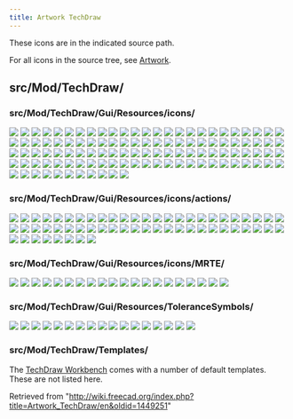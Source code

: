 ```yaml
---
title: Artwork TechDraw
---
```


These icons are in the indicated source path.

For all icons in the source tree, see [Artwork](/Artwork "Artwork").

## src/Mod/TechDraw/

### src/Mod/TechDraw/Gui/Resources/icons/

![](/src/assets/images/Arrow-ccw.svg)
![](/src/assets/images/Arrow-cw.svg)
![](/src/assets/images/Arrow-down.svg)
![](/src/assets/images/Arrow-left.svg)
![](/src/assets/images/Arrow-right.svg)
![](/src/assets/images/Arrow-up.svg)
![](/src/assets/images/Arrowdot.svg)
![](/src/assets/images/Arrowfilled.svg)
![](/src/assets/images/Arrowfork.svg)
![](/src/assets/images/Arrownone.svg)
![](/src/assets/images/Arrowopen.svg)
![](/src/assets/images/Arrowopendot.svg)
![](/src/assets/images/Arrowpyramid.svg)
![](/src/assets/images/Arrowtick.svg)
![](/src/assets/images/Bottomline.svg)
![](/src/assets/images/Circular.svg)
![](/src/assets/images/Continuous-line.svg)
![](/src/assets/images/Dash-line.svg)
![](/src/assets/images/DashDot-line.svg)
![](/src/assets/images/DashDotDot-line.svg)
![](/src/assets/images/Dot-line.svg)
![](/src/assets/images/Hexagon.svg)
![](/src/assets/images/Inspection.svg)
![](/src/assets/images/None.svg)
![](/src/assets/images/Preferences-techdraw.svg)
![](/src/assets/images/Rectangle.svg)
![](/src/assets/images/TechDraw_Square.svg)
![](/src/assets/images/TechDraw_3PtAngleDimension.svg)
![](/src/assets/images/TechDraw_AngleDimension.svg)
![](/src/assets/images/TechDraw_AreaDimension.svg)
![](/src/assets/images/TechDraw_Balloon.svg)
![](/src/assets/images/TechDraw_CameraOrientation.svg)
![](/src/assets/images/TechDraw_DiameterDimension.svg)
![](/src/assets/images/TechDraw_Dimension.svg)
![](/src/assets/images/TechDraw_Dimension_Pointer.svg)
![](/src/assets/images/TechDraw_DimensionRepair.svg)
![](/src/assets/images/TechDraw_ExtensionArcLengthAnnotation.svg)
![](/src/assets/images/TechDraw_ExtensionAreaAnnotation.svg)
![](/src/assets/images/TechDraw_ExtensionCascadeHorizDimension.svg)
![](/src/assets/images/TechDraw_ExtensionCascadeObliqueDimension.svg)
![](/src/assets/images/TechDraw_ExtensionCascadeVertDimension.svg)
![](/src/assets/images/TechDraw_ExtensionChangeLineAttributes.svg)
![](/src/assets/images/TechDraw_ExtensionCircleCenterLines.svg)
![](/src/assets/images/TechDraw_ExtensionCreateHorizChainDimension.svg)
![](/src/assets/images/TechDraw_ExtensionCreateHorizChamferDimension.svg)
![](/src/assets/images/TechDraw_ExtensionCreateHorizCoordDimension.svg)
![](/src/assets/images/TechDraw_ExtensionCreateLengthArc.svg)
![](/src/assets/images/TechDraw_ExtensionCreateObliqueChainDimension.svg)
![](/src/assets/images/TechDraw_ExtensionCreateObliqueCoordDimension.svg)
![](/src/assets/images/TechDraw_ExtensionCreateVertChainDimension.svg)
![](/src/assets/images/TechDraw_ExtensionCreateVertChamferDimension.svg)
![](/src/assets/images/TechDraw_ExtensionCreateVertCoordDimension.svg)
![](/src/assets/images/TechDraw_ExtensionCustomizeFormat.svg)
![](/src/assets/images/TechDraw_ExtensionDecreaseDecimal.svg)
![](/src/assets/images/TechDraw_ExtensionDrawCosmArc.svg)
![](/src/assets/images/TechDraw_ExtensionDrawCosmCircle.svg)
![](/src/assets/images/TechDraw_ExtensionDrawCosmCircle3Points.svg)
![](/src/assets/images/TechDraw_ExtensionExtendLine.svg)
![](/src/assets/images/TechDraw_ExtensionHoleCircle.svg)
![](/src/assets/images/TechDraw_ExtensionIncreaseDecimal.svg)
![](/src/assets/images/TechDraw_ExtensionInsertDiameter.svg)
![](/src/assets/images/TechDraw_ExtensionInsertRepetition.svg)
![](/src/assets/images/TechDraw_ExtensionInsertSquare.svg)
![](/src/assets/images/TechDraw_ExtensionLineParallel.svg)
![](/src/assets/images/TechDraw_ExtensionLinePerpendicular.svg)
![](/src/assets/images/TechDraw_ExtensionLockUnlockView.svg)
![](/src/assets/images/TechDraw_ExtensionPosHorizChainDimension.svg)
![](/src/assets/images/TechDraw_ExtensionPositionSectionView.svg)
![](/src/assets/images/TechDraw_ExtensionPosObliqueChainDimension.svg)
![](/src/assets/images/TechDraw_ExtensionPosVertChainDimension.svg)
![](/src/assets/images/TechDraw_ExtensionRemovePrefixChar.svg)
![](/src/assets/images/TechDraw_ExtensionSelectLineAttributes.svg)
![](/src/assets/images/TechDraw_ExtensionShortenLine.svg)
![](/src/assets/images/TechDraw_ExtensionThreadBoltBottom.svg)
![](/src/assets/images/TechDraw_ExtensionThreadBoltSide.svg)
![](/src/assets/images/TechDraw_ExtensionThreadHoleBottom.svg)
![](/src/assets/images/TechDraw_ExtensionThreadHoleSide.svg)
![](/src/assets/images/TechDraw_ExtensionVertexAtIntersection.svg)
![](/src/assets/images/TechDraw_HorizontalDimension.svg)
![](/src/assets/images/TechDraw_HorizontalExtentDimension.svg)
![](/src/assets/images/TechDraw_LandmarkDimension.svg)
![](/src/assets/images/TechDraw_LengthDimension.svg)
![](/src/assets/images/TechDraw_LinkDimension.svg)
![](/src/assets/images/TechDraw_Lock.svg)
![](/src/assets/images/TechDraw_Pages.svg)
![](/src/assets/images/TechDraw_ProjBottom.svg)
![](/src/assets/images/TechDraw_ProjFront.svg)
![](/src/assets/images/TechDraw_ProjFrontBottomLeft.svg)
![](/src/assets/images/TechDraw_ProjFrontBottomRight.svg)
![](/src/assets/images/TechDraw_ProjFrontTopLeft.svg)
![](/src/assets/images/TechDraw_ProjFrontTopRight.svg)
![](/src/assets/images/TechDraw_ProjLeft.svg)
![](/src/assets/images/TechDraw_ProjRear.svg)
![](/src/assets/images/TechDraw_ProjRight.svg)
![](/src/assets/images/TechDraw_ProjTop.svg)
![](/src/assets/images/TechDraw_RadiusDimension.svg)
![](/src/assets/images/TechDraw_RefError.svg)
![](/src/assets/images/TechDraw_TreeHatch.svg)
![](/src/assets/images/TechDraw_TreeMulti.svg)
![](/src/assets/images/TechDraw_TreePage.svg)
![](/src/assets/images/TechDraw_TreePageSync.svg)
![](/src/assets/images/TechDraw_TreePageTemplate.svg)
![](/src/assets/images/TechDraw_TreePageUnsync.svg)
![](/src/assets/images/TechDraw_TreeProjGroup.svg)
![](/src/assets/images/TechDraw_TreeSection.svg)
![](/src/assets/images/TechDraw_TreeSpreadsheet.svg)
![](/src/assets/images/TechDraw_TreeSymbol.svg)
![](/src/assets/images/TechDraw_TreeView.svg)
![](/src/assets/images/TechDraw_VerticalDimension.svg)
![](/src/assets/images/TechDraw_VerticalExtentDimension.svg)
![](/src/assets/images/Triangle.svg)

### src/Mod/TechDraw/Gui/Resources/icons/actions/

![](/src/assets/images/Section-down.svg)
![](/src/assets/images/Section-left.svg)
![](/src/assets/images/Section-right.svg)
![](/src/assets/images/Section-up.svg)
![](/src/assets/images/TechDraw_2LineCenterLine.svg)
![](/src/assets/images/TechDraw_2PointCenterLine.svg)
![](/src/assets/images/TechDraw_ActiveView.svg)
![](/src/assets/images/TechDraw_CommandAddOffsetVertex.svg)
![](/src/assets/images/TechDraw_Annotation.svg)
![](/src/assets/images/TechDraw_ArchView.svg)
![](/src/assets/images/TechDraw_AxoLengthDimension.svg)
![](/src/assets/images/TechDraw_BrokenView.svg)
![](/src/assets/images/TechDraw_ClipGroup.svg)
![](/src/assets/images/TechDraw_ClipGroupAdd.svg)
![](/src/assets/images/TechDraw_ClipGroupRemove.svg)
![](/src/assets/images/TechDraw_ComplexSection.svg)
![](/src/assets/images/TechDraw_CosmeticCircle.svg)
![](/src/assets/images/TechDraw_CosmeticEraser.svg)
![](/src/assets/images/TechDraw_CosmeticVertex.svg)
![](/src/assets/images/TechDraw_DecorateLine.svg)
![](/src/assets/images/TechDraw_DetailView.svg)
![](/src/assets/images/TechDraw_DraftView.svg)
![](/src/assets/images/TechDraw_ExportPageDXF.svg)
![](/src/assets/images/TechDraw_ExportPageSVG.svg)
![](/src/assets/images/TechDraw_FaceCenterLine.svg)
![](/src/assets/images/TechDraw_FaceDecor.svg)
![](/src/assets/images/TechDraw_FillTemplateFields.svg)
![](/src/assets/images/TechDraw_GeometricHatch.svg)
![](/src/assets/images/TechDraw_Hatch.svg)
![](/src/assets/images/TechDraw_HoleShaftFit.svg)
![](/src/assets/images/TechDraw_Image.svg)
![](/src/assets/images/TechDraw_LeaderLine.svg)
![](/src/assets/images/TechDraw_Line2Points.svg)
![](/src/assets/images/TechDraw_Midpoints.svg)
![](/src/assets/images/TechDraw_MoveView.svg)
![](/src/assets/images/TechDraw_Multiview.svg)
![](/src/assets/images/TechDraw_PageDefault.svg)
![](/src/assets/images/TechDraw_PageTemplate.svg)
![](/src/assets/images/TechDraw_PrintAll.svg)
![](/src/assets/images/TechDraw_ProjectionGroup.svg)
![](/src/assets/images/TechDraw_ProjectShape.svg)
![](/src/assets/images/TechDraw_Quadrants.svg)
![](/src/assets/images/TechDraw_RedrawPage.svg)
![](/src/assets/images/TechDraw_RichTextAnnotation.svg)
![](/src/assets/images/TechDraw_SectionView.svg)
![](/src/assets/images/TechDraw_ShareView.svg)
![](/src/assets/images/TechDraw_ShowAll.svg)
![](/src/assets/images/TechDraw_SpreadsheetView.svg)
![](/src/assets/images/TechDraw_StackBottom.svg)
![](/src/assets/images/TechDraw_StackDown.svg)
![](/src/assets/images/TechDraw_StackTop.svg)
![](/src/assets/images/TechDraw_StackUp.svg)
![](/src/assets/images/TechDraw_SurfaceFinishSymbols.svg)
![](/src/assets/images/TechDraw_Symbol.svg)
![](/src/assets/images/TechDraw_Tile.svg)
![](/src/assets/images/TechDraw_ToggleFrame.svg)
![](/src/assets/images/TechDraw_View.svg)
![](/src/assets/images/TechDraw_WeldSymbol.svg)

### src/Mod/TechDraw/Gui/Resources/icons/MRTE/

![](/src/assets/images/Application-exit.svg)
![](/src/assets/images/BgColor.svg)
![](/src/assets/images/Document-save.svg)
![](/src/assets/images/Edit-copy.svg)
![](/src/assets/images/Edit-cut.svg)
![](/src/assets/images/Edit-paste.svg)
![](/src/assets/images/Edit-redo.svg)
![](/src/assets/images/Edit-undo.svg)
![](/src/assets/images/FgColor.svg)
![](/src/assets/images/IndentLess.svg)
![](/src/assets/images/IndentMore.svg)
![](/src/assets/images/InsertImage.svg)
![](/src/assets/images/Internet-web-browser.svg)
![](/src/assets/images/ListBullet.svg)
![](/src/assets/images/ListNumber.svg)
![](/src/assets/images/Menu.svg)
![](/src/assets/images/TextBold.svg)
![](/src/assets/images/TextItalic.svg)
![](/src/assets/images/TextStrike.svg)
![](/src/assets/images/TextUnderline.svg)

### src/Mod/TechDraw/Gui/Resources/ToleranceSymbols/

![](/src/assets/images/Angularity.svg)
![](/src/assets/images/Circularity.svg)
![](/src/assets/images/Circular_run-out.svg)
![](/src/assets/images/Concentricity.svg)
![](/src/assets/images/Cylindricity.svg)
![](/src/assets/images/Flatness.svg)
![](/src/assets/images/Flatness_editable.svg)
![](/src/assets/images/Parallelism.svg)
![](/src/assets/images/Perpendicularity.svg)
![](/src/assets/images/Position.svg)
![](/src/assets/images/Profile_of_line.svg)
![](/src/assets/images/Profile_of_surface.svg)
![](/src/assets/images/Reference_editable.svg)
![](/src/assets/images/Straightness.svg)
![](/src/assets/images/Symmetrie.svg)
![](/src/assets/images/Tolerance_editable.svg)
![](/src/assets/images/Total_run-out.svg)

### src/Mod/TechDraw/Templates/

The [TechDraw Workbench](/TechDraw_Workbench "TechDraw Workbench") comes with a number of default templates. These are not listed here.

Retrieved from "<http://wiki.freecad.org/index.php?title=Artwork_TechDraw/en&oldid=1449251>"
